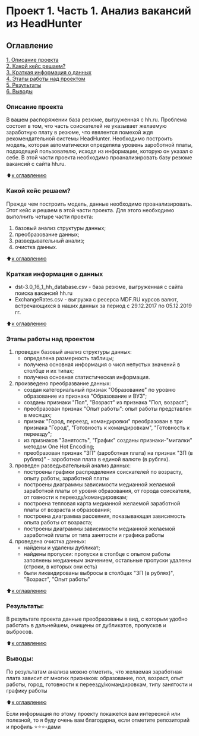 # Проект 1.  Часть 1. Анализ вакансий из HeadHunter

## Оглавление  
[1. Описание проекта](#Описание-проекта)  
[2. Какой кейс решаем?](#Какой-кейс-решаем)  
[3. Краткая информация о данных](#Краткая-информация-о-данных)  
[4. Этапы работы над проектом](#Этапы-работы-над-проектом)  
[5. Результаты](#Результаты)    
[6. Выводы](#Выводы) 

### Описание проекта    
В вашем распоряжении база резюме, выгруженная с hh.ru. Проблема состоит в том, что часть соискателей не указывает желаемую заработную плату в резюме, что явялентся помехой ждя рекомендательной системы HeadHunter.
Необходимо построить модель, которая автоматически определяла уровень зароботной платы, подходящей пользователю, исходя из информации, которую он указал о себе. В этой части проекта необходимо проанализировать базу резюме вакансий с сайта hh.ru.

:arrow_up:[к оглавлению](#Оглавление)


### Какой кейс решаем?    
Прежде чем построить модель, данные необходимо проанализировать. Этот кейс и решаем в этой части проекта.
Для этого необходимо выполнить четыре части проекта:
1. базовый анализ структуры данных;
2. преобразование данных;
3. разведывательный анализ;
4. очистка данных.

:arrow_up:[к оглавлению](#Оглавление)

### Краткая информация о данных
* dst-3.0_16_1_hh_database.csv - база резюме, выгруженная с сайта поиска вакансий hh.ru
* ExchangeRates.csv - выгрузка с ресерса MDF.RU курсов валют, встречающихся в наших данных за период с 29.12.2017 по 05.12.2019 гг.
  
:arrow_up:[к оглавлению](#Оглавление)


### Этапы работы над проектом  
1. проведен базовый анализ структуры данных:
    * определена размерность таблицы;
    * получена основная информация о числ непустых значений в столбце и их типах;
    * получена основная статистическая информация.
2. произведено преобразвание данных:
    * создан категориальный признак "Образование" по уровню образование из признака "Образование и ВУЗ";
    * созданы признаки "Пол", "Возраст" из признака "Пол, возраст";
    * преобразован признак "Опыт работы": опыт работы представлен в месяцах;
    * признак "Город, переезд, командировки" преобразован в три признака "Город", "Готовность к командировкам", "Готовность к переезду";
    * из признаков "Занятость", "График" созданы признаки-"мигалки" методом One Hot Encoding;
    * преобразован признак "ЗП" (зароботная плата) на признак "ЗП (в рублях)" - зароботная плата в единой валюте (в рублях).
3. проведен разведывательный анализ данных:
    * построены графики распределения соискателей по возрасту, опыту работы, заработной платы
    * построены диаграммы зависимости медианной желаемой заработной платы от уровня образования,  от города соискателя, от говности к переезду/командировкам;
    * построена тепловая карта медианной желаемой заработной платы от возраста и образования;
    * построена диаграмма рассеяния, показывающая зависимость опыта работы от возраста;
    * построены диаграммы зависимости медианной желаемой заработной платы от типа занятости и графика работы 
4. проведена очистка данных:
    * найдены и удалены дубликат;
    * найдены пропуски: пропуски в столбце с опытом работы заполнены медианным значением, остальные пропуски удалены (строки, в которых они есть)
    * были ликвидированы выбросы в столбцах "ЗП (в рублях)", "Возраст", "Опыт работы"

:arrow_up:[к оглавлению](#Оглавление)


### Результаты:  
В результате проекта данные преобразованы в вид, с которым удобно работать в дальнейшем, очищены от дубликатов, пропусков и выбросов.

:arrow_up:[к оглавлению](#Оглавление)


### Выводы:  
По результатам анализа можно отметить, что желаемая заработная плата зависит от многих признаков: образование, пол, возраст, опыт работы, город, готовности к переезду/командировкам, типу занятости и графику работы

:arrow_up:[к оглавлению](#Оглавление)


Если информация по этому проекту покажется вам интересной или полезной, то я буду очень вам благодарна, если отметите репозиторий и профиль ⭐️⭐️⭐️-дами